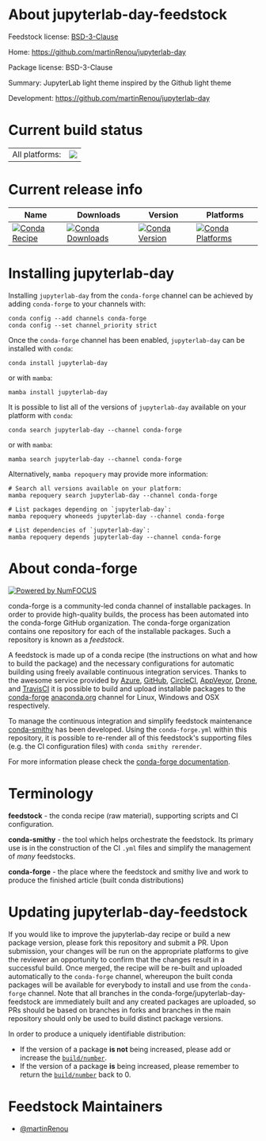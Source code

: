 About jupyterlab-day-feedstock
==============================

Feedstock license: [BSD-3-Clause](https://github.com/conda-forge/jupyterlab-day-feedstock/blob/main/LICENSE.txt)

Home: https://github.com/martinRenou/jupyterlab-day

Package license: BSD-3-Clause

Summary: JupyterLab light theme inspired by the Github light theme

Development: https://github.com/martinRenou/jupyterlab-day

Current build status
====================


<table><tr><td>All platforms:</td>
    <td>
      <a href="https://dev.azure.com/conda-forge/feedstock-builds/_build/latest?definitionId=17782&branchName=main">
        <img src="https://dev.azure.com/conda-forge/feedstock-builds/_apis/build/status/jupyterlab-day-feedstock?branchName=main">
      </a>
    </td>
  </tr>
</table>

Current release info
====================

| Name | Downloads | Version | Platforms |
| --- | --- | --- | --- |
| [![Conda Recipe](https://img.shields.io/badge/recipe-jupyterlab--day-green.svg)](https://anaconda.org/conda-forge/jupyterlab-day) | [![Conda Downloads](https://img.shields.io/conda/dn/conda-forge/jupyterlab-day.svg)](https://anaconda.org/conda-forge/jupyterlab-day) | [![Conda Version](https://img.shields.io/conda/vn/conda-forge/jupyterlab-day.svg)](https://anaconda.org/conda-forge/jupyterlab-day) | [![Conda Platforms](https://img.shields.io/conda/pn/conda-forge/jupyterlab-day.svg)](https://anaconda.org/conda-forge/jupyterlab-day) |

Installing jupyterlab-day
=========================

Installing `jupyterlab-day` from the `conda-forge` channel can be achieved by adding `conda-forge` to your channels with:

```
conda config --add channels conda-forge
conda config --set channel_priority strict
```

Once the `conda-forge` channel has been enabled, `jupyterlab-day` can be installed with `conda`:

```
conda install jupyterlab-day
```

or with `mamba`:

```
mamba install jupyterlab-day
```

It is possible to list all of the versions of `jupyterlab-day` available on your platform with `conda`:

```
conda search jupyterlab-day --channel conda-forge
```

or with `mamba`:

```
mamba search jupyterlab-day --channel conda-forge
```

Alternatively, `mamba repoquery` may provide more information:

```
# Search all versions available on your platform:
mamba repoquery search jupyterlab-day --channel conda-forge

# List packages depending on `jupyterlab-day`:
mamba repoquery whoneeds jupyterlab-day --channel conda-forge

# List dependencies of `jupyterlab-day`:
mamba repoquery depends jupyterlab-day --channel conda-forge
```


About conda-forge
=================

[![Powered by
NumFOCUS](https://img.shields.io/badge/powered%20by-NumFOCUS-orange.svg?style=flat&colorA=E1523D&colorB=007D8A)](https://numfocus.org)

conda-forge is a community-led conda channel of installable packages.
In order to provide high-quality builds, the process has been automated into the
conda-forge GitHub organization. The conda-forge organization contains one repository
for each of the installable packages. Such a repository is known as a *feedstock*.

A feedstock is made up of a conda recipe (the instructions on what and how to build
the package) and the necessary configurations for automatic building using freely
available continuous integration services. Thanks to the awesome service provided by
[Azure](https://azure.microsoft.com/en-us/services/devops/), [GitHub](https://github.com/),
[CircleCI](https://circleci.com/), [AppVeyor](https://www.appveyor.com/),
[Drone](https://cloud.drone.io/welcome), and [TravisCI](https://travis-ci.com/)
it is possible to build and upload installable packages to the
[conda-forge](https://anaconda.org/conda-forge) [anaconda.org](https://anaconda.org/)
channel for Linux, Windows and OSX respectively.

To manage the continuous integration and simplify feedstock maintenance
[conda-smithy](https://github.com/conda-forge/conda-smithy) has been developed.
Using the ``conda-forge.yml`` within this repository, it is possible to re-render all of
this feedstock's supporting files (e.g. the CI configuration files) with ``conda smithy rerender``.

For more information please check the [conda-forge documentation](https://conda-forge.org/docs/).

Terminology
===========

**feedstock** - the conda recipe (raw material), supporting scripts and CI configuration.

**conda-smithy** - the tool which helps orchestrate the feedstock.
                   Its primary use is in the construction of the CI ``.yml`` files
                   and simplify the management of *many* feedstocks.

**conda-forge** - the place where the feedstock and smithy live and work to
                  produce the finished article (built conda distributions)


Updating jupyterlab-day-feedstock
=================================

If you would like to improve the jupyterlab-day recipe or build a new
package version, please fork this repository and submit a PR. Upon submission,
your changes will be run on the appropriate platforms to give the reviewer an
opportunity to confirm that the changes result in a successful build. Once
merged, the recipe will be re-built and uploaded automatically to the
`conda-forge` channel, whereupon the built conda packages will be available for
everybody to install and use from the `conda-forge` channel.
Note that all branches in the conda-forge/jupyterlab-day-feedstock are
immediately built and any created packages are uploaded, so PRs should be based
on branches in forks and branches in the main repository should only be used to
build distinct package versions.

In order to produce a uniquely identifiable distribution:
 * If the version of a package **is not** being increased, please add or increase
   the [``build/number``](https://docs.conda.io/projects/conda-build/en/latest/resources/define-metadata.html#build-number-and-string).
 * If the version of a package **is** being increased, please remember to return
   the [``build/number``](https://docs.conda.io/projects/conda-build/en/latest/resources/define-metadata.html#build-number-and-string)
   back to 0.

Feedstock Maintainers
=====================

* [@martinRenou](https://github.com/martinRenou/)


